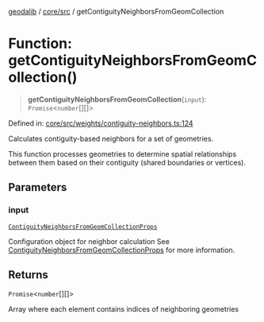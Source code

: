 [geodalib](../../../modules.md) / [core/src](../index.md) / getContiguityNeighborsFromGeomCollection

# Function: getContiguityNeighborsFromGeomCollection()

> **getContiguityNeighborsFromGeomCollection**(`input`): `Promise`\<`number`[][]\>

Defined in: [core/src/weights/contiguity-neighbors.ts:124](https://github.com/GeoDaCenter/geoda-lib/blob/fd732718ef3d9fb5e87d0aa5ef9ee659a7cf3f31/js/packages/core/src/weights/contiguity-neighbors.ts#L124)

Calculates contiguity-based neighbors for a set of geometries.

This function processes geometries to determine spatial relationships
between them based on their contiguity (shared boundaries or vertices).

## Parameters

### input

[`ContiguityNeighborsFromGeomCollectionProps`](../type-aliases/ContiguityNeighborsFromGeomCollectionProps.md)

Configuration object for neighbor calculation See [ContiguityNeighborsFromGeomCollectionProps](../type-aliases/ContiguityNeighborsFromGeomCollectionProps.md) for more information.

## Returns

`Promise`\<`number`[][]\>

Array where each element contains indices of neighboring geometries

